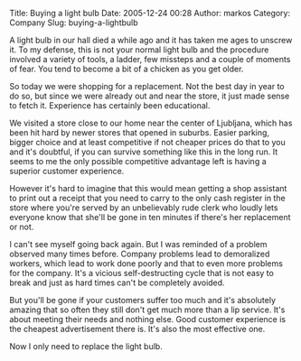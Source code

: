 Title: Buying a light bulb
Date: 2005-12-24 00:28
Author: markos
Category: Company
Slug: buying-a-lightbulb

A light bulb in our hall died a while ago and it has taken me ages to
unscrew it. To my defense, this is not your normal light bulb and the
procedure involved a variety of tools, a ladder, few missteps and a
couple of moments of fear. You tend to become a bit of a chicken as you
get older.

So today we were shopping for a replacement. Not the best day in year to
do so, but since we were already out and near the store, it just made
sense to fetch it. Experience has certainly been educational.

We visited a store close to our home near the center of Ljubljana, which
has been hit hard by newer stores that opened in suburbs. Easier
parking, bigger choice and at least competitive if not cheaper prices do
that to you and it's doubtful, if you can survive something like this in
the long run. It seems to me the only possible competitive advantage
left is having a superior customer experience.

However it's hard to imagine that this would mean getting a shop
assistant to print out a receipt that you need to carry to the only cash
register in the store where you're served by an unbelievably rude clerk
who loudly lets everyone know that she'll be gone in ten minutes if
there's her replacement or not.

I can't see myself going back again. But I was reminded of a problem
observed many times before. Company problems lead to demoralized
workers, which lead to work done poorly and that to even more problems
for the company. It's a vicious self-destructing cycle that is not easy
to break and just as hard times can't be completely avoided.

But you'll be gone if your customers suffer too much and it's absolutely
amazing that so often they still don't get much more than a lip service.
It's about meeting their needs and nothing else. Good customer
experience is the cheapest advertisement there is. It's also the most
effective one.

Now I only need to replace the light bulb.

